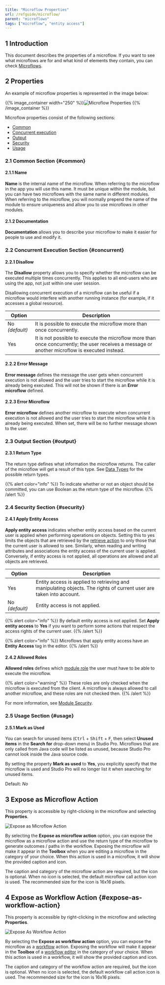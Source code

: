 ```yaml
---
title: "Microflow Properties"
url: /refguide/microflow/
parent: "microflows"
tags: ["microflow", "entity access"]
---
```


## 1 Introduction

This document describes the properties of a microflow. If you want to see what microflows are for and what kind of elements they contain, you can check [Microflows](/refguide/microflows/).

## 2 Properties

An example of microflow properties is represented in the image below:

{{% image_container width="250" %}}![Microflow Properties](/attachments/refguide/modeling/application-logic/microflows-and-nanoflows/microflows/microflow/microflow-properties.png)
{{% /image_container %}}

Microflow properties consist of the following sections:

* [Common](#common)
* [Concurrent execution](#concurrent)
* [Output](#output)
* [Security](#security)
* [Usage](#usage)

### 2.1 Common Section {#common}

#### 2.1.1 Name

**Name** is the internal name of the microflow. When referring to the microflow in the app you will use this name. It must be unique within the module, but you can have two microflows with the same name in different modules. When referring to the microflow, you will normally prepend the name of the module to ensure uniqueness and allow you to use microflows in other modules.

#### 2.1.2 Documentation

**Documentation** allows you to describe your microflow to make it easier for people to use and modify it.

### 2.2 Concurrent Execution Section {#concurrent}

#### 2.2.1 Disallow

The **Disallow** property allows you to specify whether the microflow can be executed multiple times concurrently. This applies to all end-users who are using the app, not just within one user session.

Disallowing concurrent execution of a microflow can be useful if a microflow would interfere with another running instance (for example, if it accesses a global resource).

| Option | Description |
| --- | --- |
| No *(default)*  | It is possible to execute the microflow more than once concurrently. |
| Yes | It is not possible to execute the microflow more than once concurrently; the user receives a message or another microflow is executed instead. |

#### 2.2.2 Error Message

**Error message** defines the message the user gets when concurrent execution is not allowed and the user tries to start the microflow while it is already being executed. This will not be shown if there is an **Error microflow** defined.

#### 2.2.3 Error Microflow

**Error microflow** defines another microflow to execute when concurrent execution is not allowed and the user tries to start the microflow while it is already being executed. When set, there will be no further message shown to the user.

### 2.3 Output Section {#output}

#### 2.3.1 Return Type

The return type defines what information the microflow returns. The caller of the microflow will get a result of this type. See [Data Types](/refguide/data-types/) for the possible return types.

{{% alert color="info" %}}
To indicate whether or not an object should be committed, you can use Boolean as the return type of the microflow.
{{% /alert %}}

### 2.4 Security Section {#security}

#### 2.4.1 Apply Entity Access

**Apply entity access** indicates whether entity access based on the current user is applied when performing operations on objects. Setting this to yes limits the objects that are retrieved by the [retrieve action](/refguide/retrieve/) to only those that the current user is allowed to see. Similarly, when reading and writing attributes and associations the entity access of the current user is applied. Conversely, if entity access is not applied, all operations are allowed and all objects are retrieved.

| Option | Description |
| --- | --- |
| Yes | Entity access is applied to retrieving and manipulating objects. The rights of current user are taken into account. |
| No  *(default)*  | Entity access is not applied. |

{{% alert color="info" %}}
By default entity access is not applied. Set **Apply entity access** to **Yes** if you want to perform some actions that respect the access rights of the current user.
{{% /alert %}}

{{% alert color="info" %}}
Microflows that apply entity access have an **Entity Access** tag in the editor.
{{% /alert %}}

#### 2.4.2 Allowed Roles

**Allowed roles** defines which [module role](/refguide/module-security/#module-role) the user must have to be able to execute the microflow.

{{% alert color="warning" %}}
These roles are only checked when the microflow is executed from the client. A microflow is always allowed to call another microflow, and these roles are not checked then.
{{% /alert %}}

For more information, see [Module Security](/refguide/module-security/).

### 2.5 Usage Section {#usage}

#### 2.5.1 Mark as Used

You can search for unused items (<kbd>Ctrl</kbd> + <kbd>Shift</kbd> + <kbd>F</kbd>, then select **Unused items** in the **Search for** drop-down menu) in Studio Pro. Microflows that are only called from Java code will be listed as unused, because Studio Pro cannot look inside the Java source code.

By setting the property **Mark as used** to **Yes**, you explicitly specify that the microflow is used and Studio Pro will no longer list it when searching for unused items.

Default: *No*

## 3 Expose as Microflow Action

This property is accessible by right-clicking in the microflow and selecting **Properties**.

![Expose as Microflow Action](/attachments/refguide/modeling/application-logic/microflows-and-nanoflows/microflows/microflow/microflow-expose.jpg)

By selecting the **Expose as microflow action**  option, you can expose the microflow as a microflow action and use the return type of the microflow to generate outcomes / paths in the workflow. Exposing the microflow will make it appear in the **Toolbox** when you are editing a microflow in the category of your choice. When this action is used in a microflow, it will show the provided caption and icon.

The caption and category of the microflow action are required, but the icon is optional. When no icon is selected, the default microflow call action icon is used. The recommended size for the icon is 16x16 pixels.

## 4 Expose as Workflow Action {#expose-as-workflow-action}

This property is accessible by right-clicking in the microflow and selecting **Properties**.

![Expose As Workflow Action](/attachments/refguide/modeling/application-logic/microflows-and-nanoflows/microflows/microflow/workflow-expose.jpg)

By selecting the **Expose as workflow action**  option, you can expose the microflow as a [workflow](/refguide/workflows/) action. Exposing the workflow will make it appear in the **Toolbox** of a [workflow editor](/refguide/workflows/) in the category of your choice. When this action is used in a workflow, it will show the provided caption and icon.

The caption and category of the workflow action are required, but the icon is optional. When no icon is selected, the default workflow call action icon is used. The recommended size for the icon is 16x16 pixels.